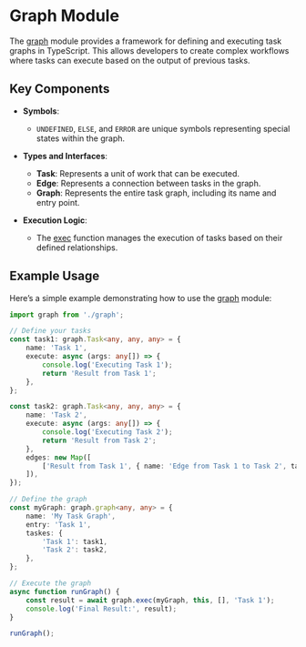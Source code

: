 # Graph Module

The [graph](cci:2://file:///f:/dev/firebase/extensions/graph/graph.ts:76:4-80:5) module provides a framework for defining and executing task graphs in TypeScript. This allows developers to create complex workflows where tasks can execute based on the output of previous tasks.

## Key Components

- **Symbols**:
  - `UNDEFINED`, `ELSE`, and `ERROR` are unique symbols representing special states within the graph.

- **Types and Interfaces**:
  - **Task**: Represents a unit of work that can be executed.
  - **Edge**: Represents a connection between tasks in the graph.
  - **Graph**: Represents the entire task graph, including its name and entry point.

- **Execution Logic**:
  - The [exec](cci:1://file:///f:/dev/firebase/extensions/graph/graph.ts:98:4-118:5) function manages the execution of tasks based on their defined relationships.

## Example Usage

Here’s a simple example demonstrating how to use the [graph](cci:2://file:///f:/dev/firebase/extensions/graph/graph.ts:76:4-80:5) module:

```typescript
import graph from './graph';

// Define your tasks
const task1: graph.Task<any, any, any> = {
    name: 'Task 1',
    execute: async (args: any[]) => {
        console.log('Executing Task 1');
        return 'Result from Task 1';
    },
};

const task2: graph.Task<any, any, any> = {
    name: 'Task 2',
    execute: async (args: any[]) => {
        console.log('Executing Task 2');
        return 'Result from Task 2';
    },
    edges: new Map([
        ['Result from Task 1', { name: 'Edge from Task 1 to Task 2', target: 'Task 2' }],
    ]),
});

// Define the graph
const myGraph: graph.graph<any, any> = {
    name: 'My Task Graph',
    entry: 'Task 1',
    taskes: {
        'Task 1': task1,
        'Task 2': task2,
    },
};

// Execute the graph
async function runGraph() {
    const result = await graph.exec(myGraph, this, [], 'Task 1');
    console.log('Final Result:', result);
}

runGraph();

